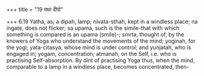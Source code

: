 +++
title = "19 यथा दीपो"

+++
6.19 Yatha, as; a dipah, lamp; nivata-sthah, kept in a windless place;
na ingate, does not flicker; sa upama, such is the simile-that with
which something is compared is an upama (smile)-; smrta, thought of, by
the knowers of Yoga who understand the movements of the mind; yoginah,
for the yogi; yata-citasya, whose mind is under control; and yunjatah,
who is engaged in; yogam, concentration; atmanah, on the Self, i.e. who
is practising Self-absorption. By dint of practising Yoga thus, when the
mind, comparable to a lamp in a windless place, becomes concentrated,
then-
